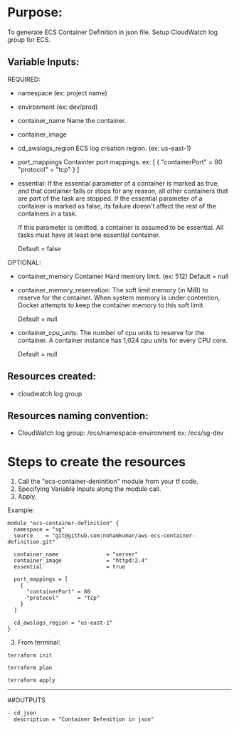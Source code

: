 # Purpose:
To generate ECS Container Definition in json file. 
Setup CloudWatch log group for ECS.                                      

## Variable Inputs:

REQUIRED: 

- namespace             (ex: project name)
- environment           (ex: dev/prod)
- container_name        Name the container.
- container_image 
- cd_awslogs_region     ECS log creation region. (ex: us-east-1)
- port_mappings         Containter port mappings. 
  ex: [
    {
      "containerPort" = 80
      "protocol"      = "tcp"
    }
  ]

- essential:
  If the essential parameter of a container is marked as true, and that container fails or stops for any reason, all other containers that are part of the task are stopped.
  If the essential parameter of a container is marked as false, its failure doesn't affect the rest of the containers in a task.

  If this parameter is omitted, a container is assumed to be essential.
  All tasks must have at least one essential container.

  Default     = false              

OPTIONAL:

- container_memory      Container Hard memory limit. (ex: 512)
                        Default     = null

- container_memory_reservation:
  The soft limit memory (in MiB) to reserve for the container.
  When system memory is under contention, Docker attempts to keep the container memory to this soft limit.
  
  Default     = null

- container_cpu_units:
  The number of cpu units to reserve for the container.
  A container instance has 1,024 cpu units for every CPU core.
 
  Default     = null


## Resources created:

- cloudwatch log group                             

## Resources naming convention:

- CloudWatch log group: /ecs/namespace-environment
    ex: /ecs/sg-dev

# Steps to create the resources

1. Call the "ecs-container-deninition" module from your tf code.
3. Specifying Variable Inputs along the module call.
4. Apply.

Example:

```
module "ecs-container-definition" {
  namespace = "sg"
  source    = "git@github.com:nohamkumar/aws-ecs-container-definition.git"

  container_name               = "server"
  container_image              = "httpd:2.4"
  essential                    = true

  port_mappings = [
    {
      "containerPort" = 80
      "protocol"      = "tcp"
    }
  ]

  cd_awslogs_region = "us-east-1"
}

```

3. From terminal: 

```
terraform init
```
```
terraform plan
```
```
terraform apply
```


---


##OUTPUTS

```
- cd_json
  description = "Container Defenition in json"

```
